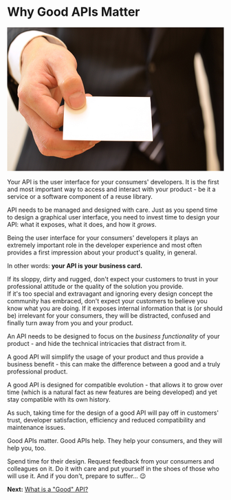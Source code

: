 # Why Good APIs Matter

![Business Card](./assets/bizCard.jpg)

Your API is the user interface for your consumers' developers. It is the first and most important way to access and interact with your product - be it a service or a software component of a reuse library.

API needs to be managed and designed with care. Just as you spend time to design a graphical user interface, you need to invest time to design your API: what it exposes, what it does, and how it _grows_.

Being the user interface for your consumers' developers it plays an extremely important role in the developer experience and most often provides a first impression about your product's quality, in general.

In other words: **your API is your business card.**

If its sloppy, dirty and rugged, don't expect your customers to trust in your professional attitude or the quality of the solution you provide.  
If it's too special and extravagant and ignoring every design concept the community has embraced, don't expect your customers to believe you know what you are doing.
If it exposes internal information that is (or should be) irrelevant for your consumers, they will be distracted, confused and finally turn away from you and your product.

An API needs to be designed to focus on the _business functionality_ of your product - and hide the technical intricacies that distract from it.

A good API will simplify the usage of your product and thus provide a business benefit - this can make the difference between a good and a truly professional product.

A good API is designed for compatible evolution - that allows it to grow over time (which is a natural fact as new features are being developed) and yet stay compatible with its own history.

As such, taking time for the design of a good API will pay off in customers' trust, developer satisfaction, efficiency and reduced compatibility and maintenance issues.

Good APIs matter. Good APIs help. 
They help your consumers, and they will help you, too.

Spend time for their design. Request feedback from your consumers and colleagues on it. Do it with care and put yourself in the shoes of those who will use it.
And if you don't, prepare to suffer... 😉

**Next:** [What is a "Good" API?](./what-is-a-good-api.md)